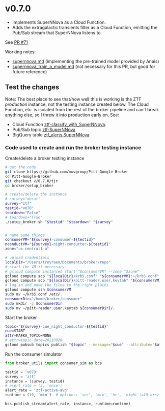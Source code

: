 # v0.7.0

- Implements SuperNNova as a Cloud Function.
- Adds the extragalactic transients filter as a Cloud Function, emitting the Pub/Sub stream that SuperNNova listens to.

See [PR \#71](https://github.com/mwvgroup/Pitt-Google-Broker/pull/71)

Working notes:
- [supernnova.md](https://github.com/mwvgroup/Pitt-Google-Broker/tree/troy/troy/SNN/supernnova.md) (implementing the pre-trained model provided by Anais)
- [supernnova_train_a_model.md](https://github.com/mwvgroup/Pitt-Google-Broker/tree/troy/troy/SNN/supernnova_train_a_model.md)
(not necessary for this PR, but good for future reference)

## Test the changes

Note: The best place to see that/how well this is working is the ZTF *production*
instance, not the testing instance created below.
The Cloud Function, etc. is isolated from the rest of the broker pipeline and
can't break anything else, so I threw it into production early on.
See:
- Cloud Function [ztf-classify_with_SuperNNova](https://console.cloud.google.com/functions/details/us-central1/ztf-classify_with_SuperNNova?project=ardent-cycling-243415&pageState=(%22functionsDetailsCharts%22:(%22groupValue%22:%22P7D%22,%22customValue%22:null))).
- Pub/Sub topic [ztf-SuperNNova](https://console.cloud.google.com/cloudpubsub/topic/detail/ztf-SuperNNova?project=ardent-cycling-243415)
- BigQuery table [ztf_alerts.SuperNNova](https://console.cloud.google.com/bigquery?project=ardent-cycling-243415&d=ztf_alerts&p=ardent-cycling-243415&t=SuperNNova&page=table&ws=!1m5!1m4!4m3!1sardent-cycling-243415!2sztf_alerts!3sSuperNNova)


### Code used to create and run the broker testing instance

Create/delete a broker testing instance
```bash
# get the code
git clone https://github.com/mwvgroup/Pitt-Google-Broker
cd Pitt-Google-Broker
git checkout v/0.7.0/tjr
cd broker/setup_broker

# create/delete the instance
# survey="decat"
survey="ztf"
testid="v070"
teardown="False"
# teardown="True"
./setup_broker.sh "$testid" "$teardown" "$survey"


# name some things
consumerVM="${survey}-consumer-${testid}"
nconductVM="${survey}-night-conductor-${testid}"
zone="us-central1-a"

# upload credentials
localDir="/Users/troyraen/Documents/broker/repo"
# start the VM if necessary
# gcloud compute instances start "$consumerVM" --zone "$zone"
gcloud compute scp "${localDir}/krb5.conf" "${consumerVM}:~/krb5.conf" --zone="$zone"
gcloud compute scp "${localDir}/pitt-reader.user.keytab" "${consumerVM}:~/pitt-reader.user.keytab" --zone="$zone"
# log in and move the files to the right places
gcloud compute ssh $consumerVM
sudo mv ~/krb5.conf /etc/.
consumerDir="/home/broker/consumer"
sudo mkdir -p $consumerDir
sudo mv ~/pitt-reader.user.keytab ${consumerDir}/.
```


Start the broker
```bash
topic="${survey}-cue_night_conductor-${testid}"
cue=START
attr=KAFKA_TOPIC=NONE
# attr=topic_date=20210820
gcloud pubsub topics publish "$topic" --message="$cue" --attribute="$attr"
```

Run the consumer simulator
```python
from broker_utils import consumer_sim as bcs

testid = 'v070'
survey = 'ztf'
instance = (survey, testid)
# alert_rate = (5, 'once')
alert_rate = 'ztf-active-avg'
runtime = (10, 'min')  # options: 'sec', 'min', 'hr', 'night'(=10 hrs)

bcs.publish_stream(alert_rate, instance, runtime=runtime)
```
